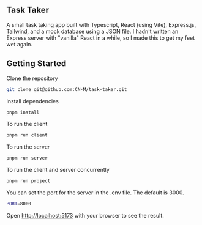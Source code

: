 ## Task Taker

A small task taking app built with Typescript, React (using Vite), Express.js, Tailwind, and a mock database using a JSON file.
I hadn't written an Express server with "vanilla" React in a while, so I made this to get my feet wet again.

## Getting Started

Clone the repository

```bash
git clone git@github.com:CN-M/task-taker.git
```

Install dependencies

```bash
pnpm install
```

To run the client

```bash
pnpm run client
```

To run the server

```bash
pnpm run server
```

To run the client and server concurrently

```bash
pnpm run project
```

You can set the port for the server in the .env file. The default is 3000.

```bash
PORT=8000
```

Open [http://localhost:5173](http://localhost:5173) with your browser to see the result.

